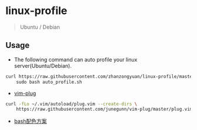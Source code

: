 # linux-profile

> Ubuntu / Debian

## Usage

- The following command can auto profile your linux server(Ubuntu/Debian).
```bash
curl https://raw.githubusercontent.com/zhanzongyuan/linux-profile/master/auto_profile.sh > auto_profile.sh\
    sudo bash auto_profile.sh
```

- [vim-plug](https://github.com/junegunn/vim-plug)
```bash
curl -fLo ~/.vim/autoload/plug.vim --create-dirs \
    https://raw.githubusercontent.com/junegunn/vim-plug/master/plug.vim
```
- [bash配色方案](https://www.zhihu.com/question/20110072/answer/14014646)


